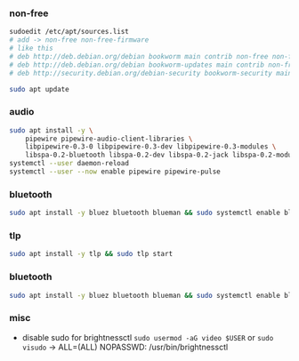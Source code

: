 ### non-free
```sh
sudoedit /etc/apt/sources.list
# add -> non-free non-free-firmware
# like this
# deb http://deb.debian.org/debian bookworm main contrib non-free non-free-firmware
# deb http://deb.debian.org/debian bookworm-updates main contrib non-free non-free-firmware
# deb http://security.debian.org/debian-security bookworm-security main contrib non-free non-free-firmware

sudo apt update
```

### audio
```sh
sudo apt install -y \
    pipewire pipewire-audio-client-libraries \
    libpipewire-0.3-0 libpipewire-0.3-dev libpipewire-0.3-modules \
    libspa-0.2-bluetooth libspa-0.2-dev libspa-0.2-jack libspa-0.2-modules
systemctl --user daemon-reload
systemctl --user --now enable pipewire pipewire-pulse
```

### bluetooth
```sh
sudo apt install -y bluez bluetooth blueman && sudo systemctl enable bluetooth
```

### tlp
```sh
sudo apt install -y tlp && sudo tlp start
```

### bluetooth
```sh
sudo apt install -y bluez bluetooth blueman && sudo systemctl enable bluetooth
```

### misc
* disable sudo for brightnessctl `sudo usermod -aG video $USER`
  or `sudo visudo` -> <user> ALL=(ALL) NOPASSWD: /usr/bin/brightnessctl
